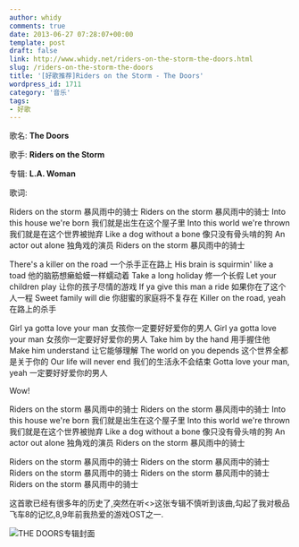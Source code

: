 ```yaml
---
author: whidy
comments: true
date: 2013-06-27 07:28:07+00:00
template: post
draft: false
link: http://www.whidy.net/riders-on-the-storm-the-doors.html
slug: /riders-on-the-storm-the-doors
title: '[好歌推荐]Riders on the Storm - The Doors'
wordpress_id: 1711
category: '音乐'
tags:
- 好歌
---
```


歌名: **The Doors**

歌手: **Riders on the Storm**

专辑: **L.A. Woman**

歌词:

Riders on the storm
暴风雨中的骑士
Riders on the storm
暴风雨中的骑士
Into this house we're born
我们就是出生在这个屋子里
Into this world we're thrown
我们就是在这个世界被抛弃
Like a dog without a bone
像只没有骨头啃的狗
An actor out alone
独角戏的演员
Riders on the storm
暴风雨中的骑士

<!-- more -->

There's a killer on the road
一个杀手正在路上
His brain is squirmin' like a toad
他的脑筋想癞蛤蟆一样蠕动着
Take a long holiday
修一个长假
Let your children play
让你的孩子尽情的游戏
If ya give this man a ride
如果你在了这个人一程
Sweet family will die
你甜蜜的家庭将不复存在
Killer on the road, yeah
在路上的杀手

Girl ya gotta love your man
女孩你一定要好好爱你的男人
Girl ya gotta love your man
女孩你一定要好好爱你的男人
Take him by the hand
用手握住他
Make him understand
让它能够理解
The world on you depends
这个世界全都是关于你的
Our life will never end
我们的生活永不会结束
Gotta love your man, yeah
一定要好好爱你的男人

Wow!

Riders on the storm
暴风雨中的骑士
Riders on the storm
暴风雨中的骑士
Into this house we're born
我们就是出生在这个屋子里
Into this world we're thrown
我们就是在这个世界被抛弃
Like a dog without a bone
像只没有骨头啃的狗
An actor out alone
独角戏的演员
Riders on the storm
暴风雨中的骑士

Riders on the storm
暴风雨中的骑士
Riders on the storm
暴风雨中的骑士
Riders on the storm
暴风雨中的骑士
Riders on the storm
暴风雨中的骑士
Riders on the storm
暴风雨中的骑士

这首歌已经有很多年的历史了,突然在听<<Guitar Heaven>>这张专辑不慎听到该曲,勾起了我对极品飞车8的记忆,8,9年前我热爱的游戏OST之一.

![THE DOORS专辑封面](https://www.whidy.net/wp-content/uploads/2013/06/L.A.WOMAN_.jpg)


